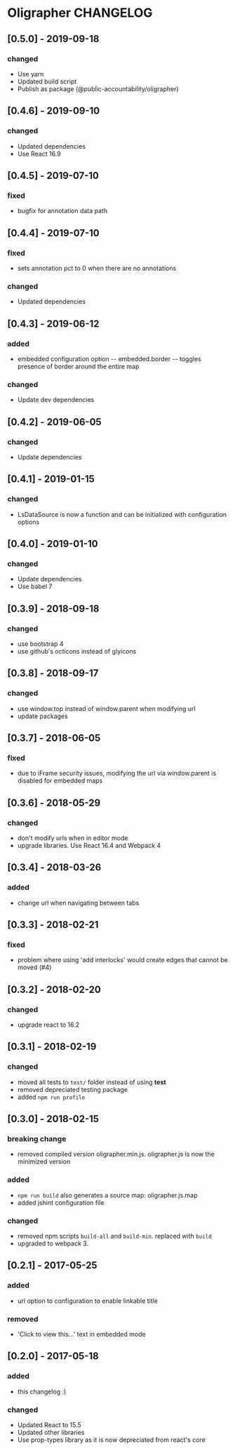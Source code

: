 # Oligrapher CHANGELOG

## [0.5.0] - 2019-09-18
### changed
- Use yarn
- Updated build script
- Publish as package (@public-accountability/oligrapher)

## [0.4.6] - 2019-09-10
### changed
- Updated dependencies
- Use React 16.9

## [0.4.5] - 2019-07-10
### fixed
- bugfix for annotation data path

## [0.4.4] - 2019-07-10
### fixed
- sets annotation pct to 0 when there are no annotations

### changed
- Updated dependencies

## [0.4.3] - 2019-06-12
### added
- embedded configuration option -- embedded.border -- toggles presence of border around the entire map

### changed
- Update dev dependencies

## [0.4.2] - 2019-06-05
### changed
- Update dependencies

## [0.4.1] - 2019-01-15
### changed
- LsDataSource is now a function and can be initialized with configuration options

## [0.4.0] - 2019-01-10
### changed
- Update dependencies
- Use babel 7


## [0.3.9] - 2018-09-18
### changed
- use bootstrap 4
- use github's octicons instead of glyicons


## [0.3.8] - 2018-09-17
### changed
- use window.top instead of window.parent when modifying url
- update packages

## [0.3.7] - 2018-06-05
### fixed
- due to iFrame security issues, modifying the url
  via window.parent is disabled for embedded maps


## [0.3.6] - 2018-05-29
### changed
- don't modify urls when in editor mode
- upgrade libraries. Use React 16.4 and Webpack 4


## [0.3.4] - 2018-03-26
### added
- change url when navigating between tabs


## [0.3.3] - 2018-02-21
### fixed
- problem where using 'add interlocks' would create edges that cannot be moved (#4)


## [0.3.2] - 2018-02-20
### changed
- upgrade react to 16.2

## [0.3.1] - 2018-02-19
### changed
- moved all tests to ` test/ ` folder instead of using __test__
- removed depreciated testing package
- added ` npm run profile `

## [0.3.0] - 2018-02-15
### breaking change
- removed compiled version oligrapher.min.js. oligrapher.js is now the minimized version

### added
- `npm run build` also generates a source map: oligrapher.js.map
- added jshint configuration file

### changed
- removed npm scripts `build-all` and `build-min`. replaced with `build`
- upgraded to webpack 3.


## [0.2.1] - 2017-05-25
### added
- url option to configuration to enable linkable title

### removed
 - 'Click to view this...' text in embedded mode


## [0.2.0] - 2017-05-18
### added
- this changelog :)

### changed
- Updated React to 15.5
- Updated other libraries
- Use prop-types library as it is now depreciated from react's core
